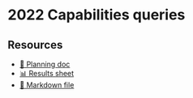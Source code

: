 # 2022 Capabilities queries

<!--
  This directory contains all of the 2022 Capabilities chapter queries.

  Each query should have a corresponding `metric_name.sql` file.
  Note that readers are linked to this directory, so try to make the SQL file names descriptive for easy browsing.

  Analysts: if helpful, you can use this README to give additional info about the queries.
-->

## Resources

- [📄 Planning doc][~google-doc]
- [📊 Results sheet][~google-sheets]
- [📝 Markdown file][~chapter-markdown]

[~google-doc]: https://docs.google.com/document/d/1-0dZd1Skd3PU20YtDn9rYEaysyLmCdi70s_hkyRdBFc/edit?usp=sharing
[~google-sheets]: https://docs.google.com/spreadsheets/d/13S9FRj8OPRtoMPb94jFh6pPNz3lNS9yztIaorZYe288/edit?usp=sharing
[~chapter-markdown]: https://github.com/HTTPArchive/almanac.httparchive.org/tree/main/src/content/en/2022/capabilities.md
